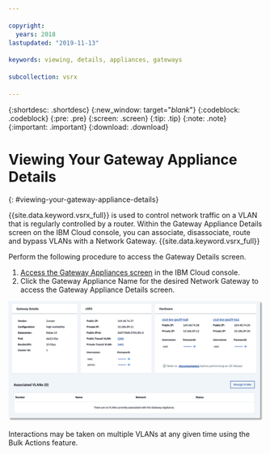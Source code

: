 ```yaml
---

copyright:
  years: 2018
lastupdated: "2019-11-13"

keywords: viewing, details, appliances, gateways

subcollection: vsrx

---
```


{:shortdesc: .shortdesc}
{:new_window: target="_blank_"}
{:codeblock: .codeblock}
{:pre: .pre}
{:screen: .screen}
{:tip: .tip}
{:note: .note}
{:important: .important}
{:download: .download}

# Viewing Your Gateway Appliance Details
{: #viewing-your-gateway-appliance-details}

{{site.data.keyword.vsrx_full}} is used to control network traffic on a VLAN that is regularly controlled by a router. Within the Gateway Appliance Details screen on the IBM Cloud console, you can associate, disassociate, route and bypass VLANs with a Network Gateway.
{{site.data.keyword.vsrx_full}}

Perform the following procedure to access the Gateway Details screen.

1. [Access the Gateway Appliances screen](/docs/vsrx?topic=vsrx-viewing-all-your-gateway-appliances) in the IBM Cloud console.
2. Click the Gateway Appliance Name for the desired Network Gateway to access the Gateway Appliance Details screen.

  ![Gateway details](images/gw-sa-details.png "Gateway details")

Interactions may be taken on multiple VLANs at any given time using the Bulk Actions feature.
